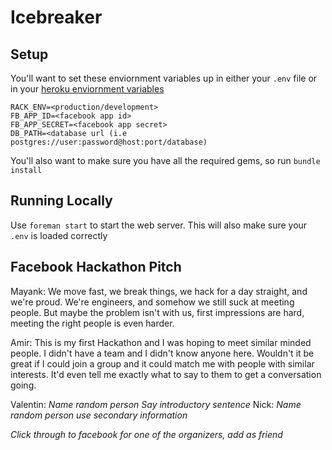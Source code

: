 Icebreaker
==========

Setup
-----
You'll want to set these enviornment variables up in either your `.env` file or in your [heroku enviornment variables](https://devcenter.heroku.com/articles/config-vars)

    RACK_ENV=<production/development>
    FB_APP_ID=<facebook app id>
    FB_APP_SECRET=<facebook app secret>
    DB_PATH=<database url (i.e postgres://user:password@host:port/database)

You'll also want to make sure you have all the required gems, so run `bundle install`

Running Locally
---------------
Use `foreman start` to start the web server. This will also make sure your `.env` is loaded correctly

Facebook Hackathon Pitch
------------------------
Mayank: We move fast, we break things, we hack for a day straight, and we're proud. We're engineers, and somehow we still suck at meeting people. But maybe the problem isn't with us, first impressions are hard, meeting the right people is even harder. 

Amir: This is my first Hackathon and I was hoping to meet similar minded people. I didn't have a team and I didn't know anyone here.
Wouldn't it be great if I could join a group and it could match me with people with similar interests. It'd even tell me exactly what to say to them to get a conversation going.


Valentin: *Name random person* *Say introductory sentence*
Nick: *Name random person* *use secondary information*

*Click through to facebook for one of the organizers, add as friend*
